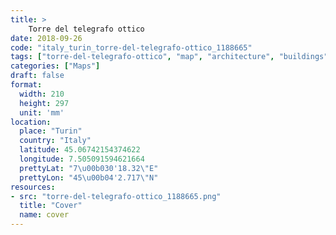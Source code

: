 ```yaml
---
title: > 
    Torre del telegrafo ottico
date: 2018-09-26
code: "italy_turin_torre-del-telegrafo-ottico_1188665"
tags: ["torre-del-telegrafo-ottico", "map", "architecture", "buildings", "Turin", "Italy"]
categories: ["Maps"]
draft: false
format:
  width: 210
  height: 297
  unit: 'mm'
location:
  place: "Turin"
  country: "Italy"
  latitude: 45.06742154374622
  longitude: 7.505091594621664
  prettyLat: "7\u00b030'18.32\"E"
  prettyLon: "45\u00b04'2.717\"N"
resources:
- src: "torre-del-telegrafo-ottico_1188665.png"
  title: "Cover"
  name: cover
---
```

